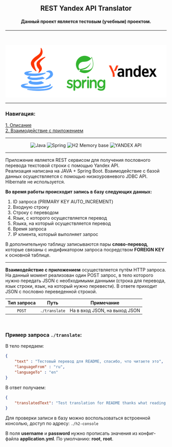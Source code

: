 

## <center> REST Yandex API Translator </center>

#### <center> Данный проект является тестовым (учебным) проектом. </center>
___
<br>

![cover](https://github.com/grishuchkov/RestTranslatorService/blob/master/logo.png)
___


### Навигация:
[1. Описание](#описание)  
[2. Взаимодействие с приложением](#Взаимодействие)
___
<center>

![Java](https://img.shields.io/badge/java-%23ED8B00.svg?style=for-the-badge&logo=java&logoColor=white)
![Spring](https://img.shields.io/badge/spring%20boot-%236DB33F.svg?style=for-the-badge&logo=spring&logoColor=white)
![H2 Memory base](https://img.shields.io/badge/-H2%20IN%20Memory%20base-blue?style=for-the-badge&logo=&logoColor=white)
![YANDEX API](https://img.shields.io/badge/-YANDEX%20API-red?style=for-the-badge&logo=&logoColor=white)


</center>

____
<a name="Описание"></a> 

Приложение является REST сервисом для получения пословного перевода текстовой строки с помощью Yandex API.  
Реализация написана на JAVA + Spring Boot. Взаимодействие с базой данных осуществляется с помощью низкоуровневого JDBC API. Hibernate не используется.  

**Во время работы происходит запись в базу следующих данных:**
1. ID запроса (PRIMARY KEY AUTO_INCREMENT)
2. Входную строку
3. Строку с переводом
4. Язык, с которого осуществляется перевод
5. Языка, на который осуществляется перевод
6. Время запроса
7. IP клиента, который выполняет запрос

В дополнительную таблицу записываются пары **слово-перевод**, которые связаны с индификатором запроса посредством **FOREIGN KEY** к основной таблице.
___
<a name="Взаимодействие"></a> 

**Взаимодействие с приложением** осуществляется путём HTTP запроса. На данный момент реализован один POST запрос, в тело которого нужно передать JSON c необходимыми данными (строка для перевода, язык строки, язык, на который нужно перевести). В ответе приходит JSON с пословно переведенной строкой.
<br>  

<center>

| Тип запроса | Путь | Примечание|
|:----:|:----:|:----------:|
| `POST` | `./translate` | На в вход JSON, на выход JSON |  

</center>

<br>  

### Пример запроса `./translate`:  

В тело передаем:  
```json
{
    "text" : "Тестовый перевод для README, спасибо, что читаете это",
    "languageFrom" : "ru",
    "languageTo" : "en"
}
```
В ответ получаем:  
```json
{
    "translatedText": "Test translation for README thanks what reading this"
}
```  
Для проверки записи в базу можно воспользоваться встроенной консолью, доступ по адресу: `./h2-console`

В поля **username** и **password** нужно прописать значения из конфиг-файла **application.yml**. По умолчанию: **root**, **root**.

<br>

